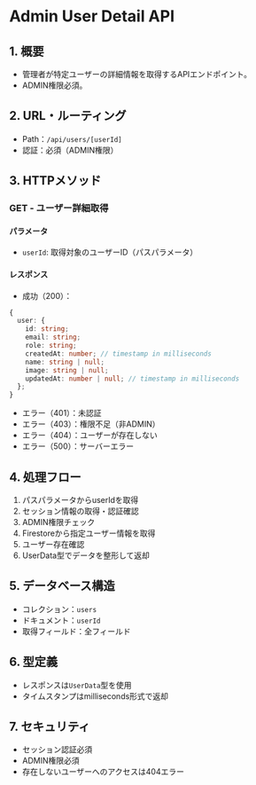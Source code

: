 # Admin User Detail API

## 1. 概要

- 管理者が特定ユーザーの詳細情報を取得するAPIエンドポイント。
- ADMIN権限必須。

## 2. URL・ルーティング

- Path：`/api/users/[userId]`
- 認証：必須（ADMIN権限）

## 3. HTTPメソッド

### GET - ユーザー詳細取得

#### パラメータ
- `userId`: 取得対象のユーザーID（パスパラメータ）

#### レスポンス
- 成功（200）：
```typescript
{
  user: {
    id: string;
    email: string;
    role: string;
    createdAt: number; // timestamp in milliseconds
    name: string | null;
    image: string | null;
    updatedAt: number | null; // timestamp in milliseconds
  };
}
```
- エラー（401）：未認証
- エラー（403）：権限不足（非ADMIN）
- エラー（404）：ユーザーが存在しない
- エラー（500）：サーバーエラー

## 4. 処理フロー

1. パスパラメータからuserIdを取得
2. セッション情報の取得・認証確認
3. ADMIN権限チェック
4. Firestoreから指定ユーザー情報を取得
5. ユーザー存在確認
6. UserData型でデータを整形して返却

## 5. データベース構造

- コレクション：`users`
- ドキュメント：`userId`
- 取得フィールド：全フィールド

## 6. 型定義

- レスポンスは`UserData`型を使用
- タイムスタンプはmilliseconds形式で返却

## 7. セキュリティ

- セッション認証必須
- ADMIN権限必須
- 存在しないユーザーへのアクセスは404エラー